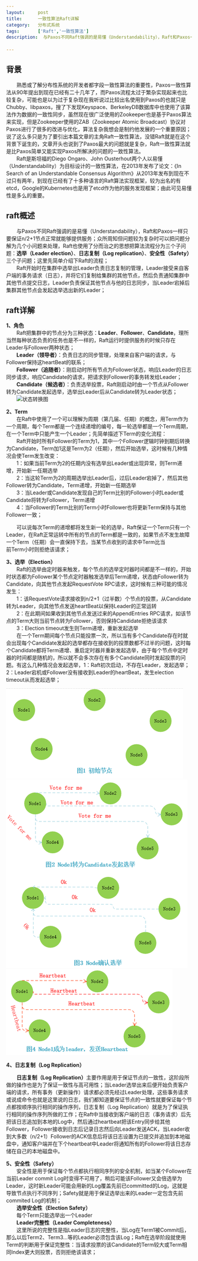 ```yaml
---
layout:     post
title:      一致性算法Raft详解
category:   分布式系统
tags:       ['Raft','一致性算法']
description:  与Paxos不同Raft强调的是易懂（Understandability），Raft和Paxos一样只要保证n/2+1节点正常就能够提供服务；众所周知但问题较为复杂时可以把问题分解为几个小问题来处理，Raft也使用了分而治之的思想把算法流程分为三个子问题：选举（Leader election）、日志复制（Log replication）、安全性（Safety）三个子问题；这里先简单介绍下Raft的流程

---
```


## 背景
<p>　　熟悉或了解分布性系统的开发者都字段一致性算法的重要性，Paxos一致性算法从90年提出到现在已经有二十几年了，而Paxos流程太过于繁杂实现起来也比较复杂，可能也是以为过于复杂现在我听说过比较出名使用到Paxos的也就只是Chubby、libpaxos，搜了下发现Keyspace、BerkeleyDB数据库中也使用了该算法作为数据的一致性同步，虽然现在很广泛使用的Zookeeper也是基于Paxos算法来实现，但是Zookeeper使用的ZAB（Zookeeper Atomic Broadcast）协议对Paxos进行了很多的改进与优化，算法复杂我想会是制约他发展的一个重要原因；说了这么多只是为了要引出本篇文章的主角Raft一致性算法，没错Raft就是在这个背景下诞生的，文章开头也说到了Paxos最大的问题就是复杂，Raft一致性算法就是比Paxos简单又能实现Paxos所解决的问题的一致性算法。<br>
　　Raft是斯坦福的Diego Ongaro、John Ousterhout两个人以易懂（Understandability）为目标设计的一致性算法，在2013年发布了论文：《In Search of an Understandable Consensus Algorithm》从2013年发布到现在不过只有两年，到现在已经有了十多种语言的Raft算法实现框架，较为出名的有etcd，Google的Kubernetes也是用了etcd作为他的服务发现框架；由此可见易懂性是多么的重要。</p>

## raft概述

<p>　　与Paxos不同Raft强调的是易懂（Understandability），Raft和Paxos一样只要保证n/2+1节点正常就能够提供服务；众所周知但问题较为复杂时可以把问题分解为几个小问题来处理，Raft也使用了分而治之的思想把算法流程分为三个子问题：<strong>选举（Leader election）</strong>、<strong>日志复制（Log replication）</strong>、<strong>安全性（Safety）</strong>三个子问题；这里先简单介绍下Raft的流程；<br>
　　Raft开始时在集群中选举出Leader负责日志复制的管理，Leader接受来自客户端的事务请求（日志），并将它们复制给集群的其他节点，然后负责通知集群中其他节点提交日志，Leader负责保证其他节点与他的日志同步，当Leader宕掉后集群其他节点会发起选举选出新的Leader；</p>

## raft详解

<p><b>1、角色</b><br>
　　Raft把集群中的节点分为三种状态：<strong>Leader</strong>、<strong>Follower</strong>、<strong>Candidate</strong>，理所当然每种状态负责的任务也是不一样的，Raft运行时提供服务的时候只存在Leader与Follower两种状态；<br>
　　<strong>Leader（领导者）</strong>：负责日志的同步管理，处理来自客户端的请求，与Follower保持这heartBeat的联系；<br>
　　<strong>Follower（追随者）</strong>：刚启动时所有节点为Follower状态，响应Leader的日志同步请求，响应Candidate的请求，把请求到Follower的事务转发给Leader；<br>
　　<strong>Candidate（候选者）</strong>：负责选举投票，Raft刚启动时由一个节点从Follower转为Candidate发起选举，选举出Leader后从Candidate转为Leader状态；<br>
　　<img src="https://zhangqi.life/images/分布式系统/2020-02-04-1.png" alt="状态转换图"></p>

<p><b>2、Term</b><br>
　　在Raft中使用了一个可以理解为周期（第几届、任期）的概念，用Term作为一个周期，每个Term都是一个连续递增的编号，每一轮选举都是一个Term周期，在一个Term中只能产生一个Leader；先简单描述下Term的变化流程：<br>
　　Raft开始时所有Follower的Term为1，其中一个Follower逻辑时钟到期后转换为Candidate，Term加1这是Term为2（任期），然后开始选举，这时候有几种情况会使Term发生改变：<br>
　　1：如果当前Term为2的任期内没有选举出Leader或出现异常，则Term递增，开始新一任期选举<br>
　　2：当这轮Term为2的周期选举出Leader后，过后Leader宕掉了，然后其他Follower转为Candidate，Term递增，开始新一任期选举<br>
　　3：当Leader或Candidate发现自己的Term比别的Follower小时Leader或Candidate将转为Follower，Term递增<br>
　　4：当Follower的Term比别的Term小时Follower也将更新Term保持与其他Follower一致；</p>
<p>　　可以说每次Term的递增都将发生新一轮的选举，Raft保证一个Term只有一个Leader，在Raft正常运转中所有的节点的Term都是一致的，如果节点不发生故障一个Term（任期）会一直保持下去，当某节点收到的请求中Term比当<br>
前Term小时则拒绝该请求；</p>
<p><b>3、选举（Election）</b><br>
　　Raft的选举由定时器来触发，每个节点的选举定时器时间都是不一样的，开始时状态都为Follower某个节点定时器触发选举后Term递增，状态由Follower转为Candidate，向其他节点发起RequestVote RPC请求，这时候有三种可能的情况发生：<br>
　　1：该RequestVote请求接收到n/2+1（过半数）个节点的投票，从Candidate转为Leader，向其他节点发送heartBeat以保持Leader的正常运转<br>
　　2：在此期间如果收到其他节点发送过来的AppendEntries RPC请求，如该节点的Term大则当前节点转为Follower，否则保持Candidate拒绝该请求<br>
　　3：Election timeout发生则Term递增，重新发起选举<br>
　　在一个Term期间每个节点只能投票一次，所以当有多个Candidate存在时就会出现每个Candidate发起的选举都存在接收到的投票数都不过半的问题，这时每个Candidate都将Term递增、重启定时器并重新发起选举，由于每个节点中定时器的时间都是随机的，所以就不会多次存在有多个Candidate同时发起投票的问题。有这么几种情况会发起选举，1：Raft初次启动，不存在Leader，发起选举；2：Leader宕机或Follower没有接收到Leader的heartBeat，发生election timeout从而发起选举；</p>
<p><img src="/media/articles/images/分布式系统/2020-02-04-2.png" alt="选举1"><br>
<img src="/media/articles/images/分布式系统/2020-02-04-3.png" alt="选举2"><br>
<img src="/media/articles/images/分布式系统/2020-02-04-4.png" alt="选举3"></p>

<p><b>4、日志复制（Log Replication）</b><br>

　　<b>日志复制（Log Replication）</b>主要作用是用于保证节点的一致性，这阶段所做的操作也是为了保证一致性与高可用性；当Leader选举出来后便开始负责客户端的请求，所有事务（更新操作）请求都必须先经过Leader处理，这些事务请求或说成命令也就是这里说的日志，我们都知道要保证节点的一致性就要保证每个节点都按顺序执行相同的操作序列，日志复制（Log Replication）就是为了保证执行相同的操作序列所做的工作；在Raft中当接收到客户端的日志（事务请求）后先把该日志追加到本地的Log中，然后通过heartbeat把该Entry同步给其他Follower，Follower接收到日志后记录日志然后向Leader发送ACK，当Leader收到大多数（n/2+1）Follower的ACK信息后将该日志设置为已提交并追加到本地磁盘中，通知客户端并在下个heartbeat中Leader将通知所有的Follower将该日志存储在自己的本地磁盘中。</p>

<p><b>5、安全性（Safety）</b><br>
　　安全性是用于保证每个节点都执行相同序列的安全机制，如当某个Follower在当前Leader commit Log时变得不可用了，稍后可能该Follower又会倍选举为Leader，这时新Leader可能会用新的Log覆盖先前已committed的Log，这就是导致节点执行不同序列；Safety就是用于保证选举出来的Leader一定包含先前 commited Log的机制；<br>
　　<strong>选举安全性（Election Safety）</strong><br>
　　每个Term只能选举出一个Leader<br>
　　<strong>Leader完整性（Leader Completeness）</strong><br>
　　这里所说的完整性是指Leader日志的完整性，当Log在Term1被Commit后，那么以后Term2、Term3...等的Leader必须包含该Log；Raft在选举阶段就使用Term的判断用于保证完整性：当请求投票的该Candidate的Term较大或Term相同Index更大则投票，否则拒绝该请求；</p>